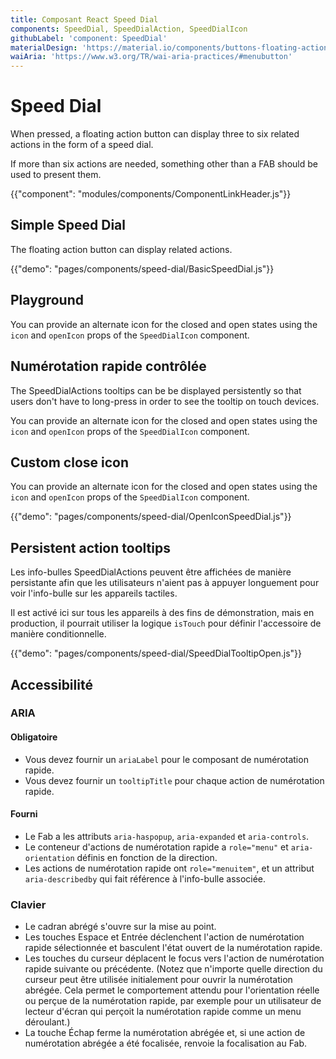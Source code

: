 ```yaml
---
title: Composant React Speed Dial
components: SpeedDial, SpeedDialAction, SpeedDialIcon
githubLabel: 'component: SpeedDial'
materialDesign: 'https://material.io/components/buttons-floating-action-button#types-of-transitions'
waiAria: 'https://www.w3.org/TR/wai-aria-practices/#menubutton'
---
```


# Speed Dial

<p class="description">When pressed, a floating action button can display three to six related actions in the form of a speed dial.</p>

If more than six actions are needed, something other than a FAB should be used to present them.

{{"component": "modules/components/ComponentLinkHeader.js"}}

## Simple Speed Dial

The floating action button can display related actions.

{{"demo": "pages/components/speed-dial/BasicSpeedDial.js"}}

## Playground

You can provide an alternate icon for the closed and open states using the `icon` and `openIcon` props of the `SpeedDialIcon` component.

## Numérotation rapide contrôlée

The SpeedDialActions tooltips can be be displayed persistently so that users don't have to long-press in order to see the tooltip on touch devices.

You can provide an alternate icon for the closed and open states using the `icon` and `openIcon` props of the `SpeedDialIcon` component.

## Custom close icon

You can provide an alternate icon for the closed and open states using the `icon` and `openIcon` props of the `SpeedDialIcon` component.

{{"demo": "pages/components/speed-dial/OpenIconSpeedDial.js"}}

## Persistent action tooltips

Les info-bulles SpeedDialActions peuvent être affichées de manière persistante afin que les utilisateurs n'aient pas à appuyer longuement pour voir l'info-bulle sur les appareils tactiles.

Il est activé ici sur tous les appareils à des fins de démonstration, mais en production, il pourrait utiliser la logique `isTouch` pour définir l'accessoire de manière conditionnelle.

{{"demo": "pages/components/speed-dial/SpeedDialTooltipOpen.js"}}

## Accessibilité

### ARIA

#### Obligatoire

- Vous devez fournir un `ariaLabel` pour le composant de numérotation rapide.
- Vous devez fournir un `tooltipTitle` pour chaque action de numérotation rapide.

#### Fourni

- Le Fab a les attributs `aria-haspopup`, `aria-expanded` et `aria-controls`.
- Le conteneur d'actions de numérotation rapide a `role="menu"` et `aria-orientation` définis en fonction de la direction.
- Les actions de numérotation rapide ont `role="menuitem"`, et un attribut `aria-describedby` qui fait référence à l'info-bulle associée.

### Clavier

- Le cadran abrégé s'ouvre sur la mise au point.
- Les touches Espace et Entrée déclenchent l'action de numérotation rapide sélectionnée et basculent l'état ouvert de la numérotation rapide.
- Les touches du curseur déplacent le focus vers l'action de numérotation rapide suivante ou précédente. (Notez que n'importe quelle direction du curseur peut être utilisée initialement pour ouvrir la numérotation abrégée. Cela permet le comportement attendu pour l'orientation réelle ou perçue de la numérotation rapide, par exemple pour un utilisateur de lecteur d'écran qui perçoit la numérotation rapide comme un menu déroulant.)
- La touche Échap ferme la numérotation abrégée et, si une action de numérotation abrégée a été focalisée, renvoie la focalisation au Fab.
